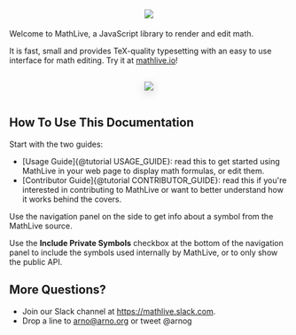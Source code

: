 <h1 align="center">
    <a href="https://mathlive.io">
        <img style="max-width:100%" src="https://github.com/arnog/mathlive/blob/master/assets/logo.png?raw=true">
    </a>
</h1>


Welcome to MathLive, a JavaScript library to render and edit math. 

It is fast, small and provides TeX-quality typesetting 
with an easy to use interface for math editing. Try it at [mathlive.io](https://mathlive.io)!
<div align="center">
    <img 
    style='max-width:50%;margin:15px; box-shadow: 0px 5px 15px #ddd; border: 1px solid #eee' 
    src="https://github.com/arnog/mathlive/blob/master/assets/screenshots/popover.png?raw=true">
</div>

## How To Use This Documentation

Start with the two guides:
* [Usage Guide]{@tutorial USAGE_GUIDE}: read this to get started using
MathLive in your web page to display math formulas, or edit them.
* [Contributor Guide]{@tutorial CONTRIBUTOR_GUIDE}: read this if you're
interested in contributing to MathLive or want to better understand how it 
works behind the covers.

Use the navigation panel on the side to get info about a symbol from the 
MathLive source.

Use the **Include Private Symbols** checkbox at the bottom of the navigation 
panel to include the symbols used internally by MathLive, or to only show
the public API.

## More Questions?

* Join our Slack channel at https://mathlive.slack.com. 
* Drop a line to arno@arno.org or tweet @arnog
